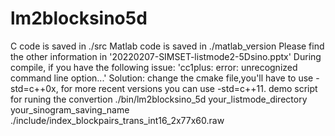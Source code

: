 # lm2blocksino5d
C code is saved in  ./src
Matlab code is saved in ./matlab_version
Please find the other information in '20220207-SIMSET-listmode2-5Dsino.pptx'
During compile, if you have the following issue:
'cc1plus: error: unrecognized command line option...'
Solution: change the cmake file,you'll have to use -std=c++0x, for more recent versions you can use -std=c++11.
demo script for runing the convertion
./bin/lm2blocksino_5d your_listmode_directory your_sinogram_saving_name ./include/index_blockpairs_trans_int16_2x77x60.raw
